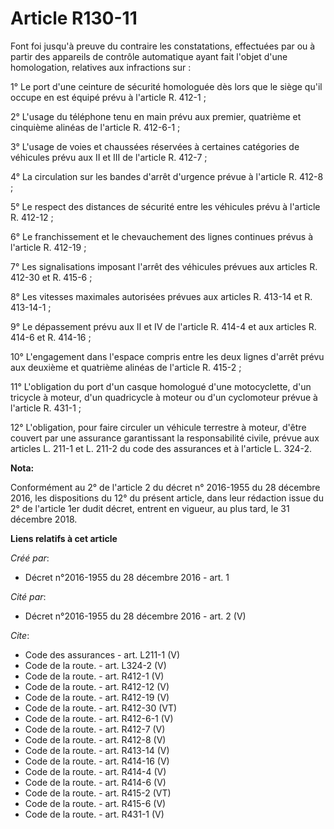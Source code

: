 # Article R130-11

Font foi jusqu'à preuve du contraire les constatations, effectuées par ou à partir des appareils de contrôle automatique
ayant fait l'objet d'une homologation, relatives aux infractions sur : 

1° Le port d'une ceinture de sécurité homologuée dès lors que le siège qu'il occupe en est équipé prévu à l'article R.
412-1 ; 

2° L'usage du téléphone tenu en main prévu aux premier, quatrième et cinquième alinéas de l'article R. 412-6-1 ; 

3° L'usage de voies et chaussées réservées à certaines catégories de véhicules prévu aux II et III de l'article R. 412-7 ; 

4° La circulation sur les bandes d'arrêt d'urgence prévue à l'article R. 412-8 ; 

5° Le respect des distances de sécurité entre les véhicules prévu à l'article R. 412-12 ; 

6° Le franchissement et le chevauchement des lignes continues prévus à l'article R. 412-19 ; 

7° Les signalisations imposant l'arrêt des véhicules prévues aux articles R. 412-30 et R. 415-6 ; 

8° Les vitesses maximales autorisées prévues aux articles R. 413-14 et R. 413-14-1 ; 

9° Le dépassement prévu aux II et IV de l'article R. 414-4 et aux articles R. 414-6 et R. 414-16 ; 

10° L'engagement dans l'espace compris entre les deux lignes d'arrêt prévu aux deuxième et quatrième alinéas de l'article R.
415-2 ; 

11° L'obligation du port d'un casque homologué d'une motocyclette, d'un tricycle à moteur, d'un quadricycle à moteur ou d'un
cyclomoteur prévue à l'article R. 431-1 ; 

12° L'obligation, pour faire circuler un véhicule terrestre à moteur, d'être couvert par une assurance garantissant la
responsabilité civile, prévue aux articles L. 211-1 et L. 211-2 du code des assurances et à l'article L. 324-2.

**Nota:**

Conformément au 2° de l'article 2 du décret n° 2016-1955 du 28 décembre 2016, les dispositions du 12° du présent article,
dans leur rédaction issue du 2° de l'article 1er dudit décret, entrent en vigueur, au plus tard, le 31 décembre 2018.

**Liens relatifs à cet article**

_Créé par_:

  - Décret n°2016-1955 du 28 décembre 2016 - art. 1

_Cité par_:

  - Décret n°2016-1955 du 28 décembre 2016 - art. 2 (V)

_Cite_:

  - Code des assurances - art. L211-1 (V)
  - Code de la route. - art. L324-2 (V)
  - Code de la route. - art. R412-1 (V)
  - Code de la route. - art. R412-12 (V)
  - Code de la route. - art. R412-19 (V)
  - Code de la route. - art. R412-30 (VT)
  - Code de la route. - art. R412-6-1 (V)
  - Code de la route. - art. R412-7 (V)
  - Code de la route. - art. R412-8 (V)
  - Code de la route. - art. R413-14 (V)
  - Code de la route. - art. R414-16 (V)
  - Code de la route. - art. R414-4 (V)
  - Code de la route. - art. R414-6 (V)
  - Code de la route. - art. R415-2 (VT)
  - Code de la route. - art. R415-6 (V)
  - Code de la route. - art. R431-1 (V)
